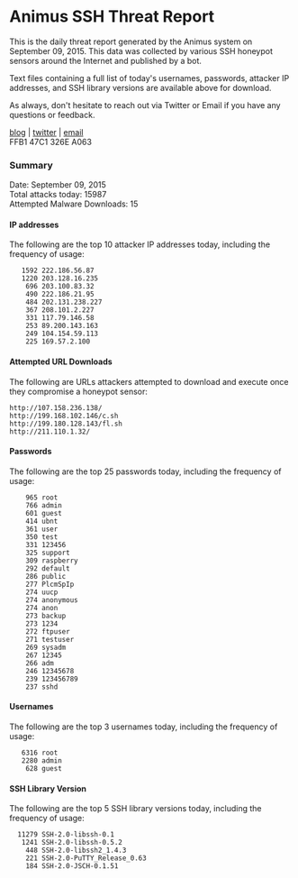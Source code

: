 # Animus SSH Threat Report

This is the daily threat report generated by the Animus system on September 09, 2015. This data was collected by various SSH honeypot sensors around the Internet and published by a bot.  

Text files containing a full list of today's usernames, passwords, attacker IP addresses, and SSH library versions are available above for download.  

As always, don't hesitate to reach out via Twitter or Email if you have any questions or feedback.  

[blog](http://morris.guru) | [twitter](https://twitter.com/andrew___morris) | [email](mailto:andrew@morris.guru)  
FFB1 47C1 326E A063  

### Summary

Date: September 09, 2015  
Total attacks today: 15987  
Attempted Malware Downloads: 15 

#### IP addresses
The following are the top 10 attacker IP addresses today, including the frequency of usage:
```
   1592 222.186.56.87
   1220 203.128.16.235
    696 203.100.83.32
    490 222.186.21.95
    484 202.131.238.227
    367 208.101.2.227
    331 117.79.146.58
    253 89.200.143.163
    249 104.154.59.113
    225 169.57.2.100
```

#### Attempted URL Downloads
The following are URLs attackers attempted to download and execute once they compromise a honeypot sensor:
```
http://107.158.236.138/
http://199.168.102.146/c.sh
http://199.180.128.143/fl.sh
http://211.110.1.32/
```

#### Passwords
The following are the top 25 passwords today, including the frequency of usage:
```
    965 root
    766 admin
    601 guest
    414 ubnt
    361 user
    350 test
    331 123456
    325 support
    309 raspberry
    292 default
    286 public
    277 PlcmSpIp
    274 uucp
    274 anonymous
    274 anon
    273 backup
    273 1234
    272 ftpuser
    271 testuser
    269 sysadm
    267 12345
    266 adm
    246 12345678
    239 123456789
    237 sshd
```

#### Usernames
The following are the top 3 usernames today, including the frequency of usage:
```
   6316 root
   2280 admin
    628 guest
```

#### SSH Library Version
The following are the top 5 SSH library versions today, including the frequency of usage:
```
  11279 SSH-2.0-libssh-0.1
   1241 SSH-2.0-libssh-0.5.2
    448 SSH-2.0-libssh2_1.4.3
    221 SSH-2.0-PuTTY_Release_0.63
    184 SSH-2.0-JSCH-0.1.51
```
